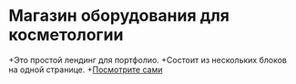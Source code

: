 # Магазин оборудования для косметологии
+Это простой лендинг для портфолио.
+Состоит из нескольких блоков на одной странице.
+[Посмотрите сами](https://serg-malinovskij.github.io/shopChair/)
